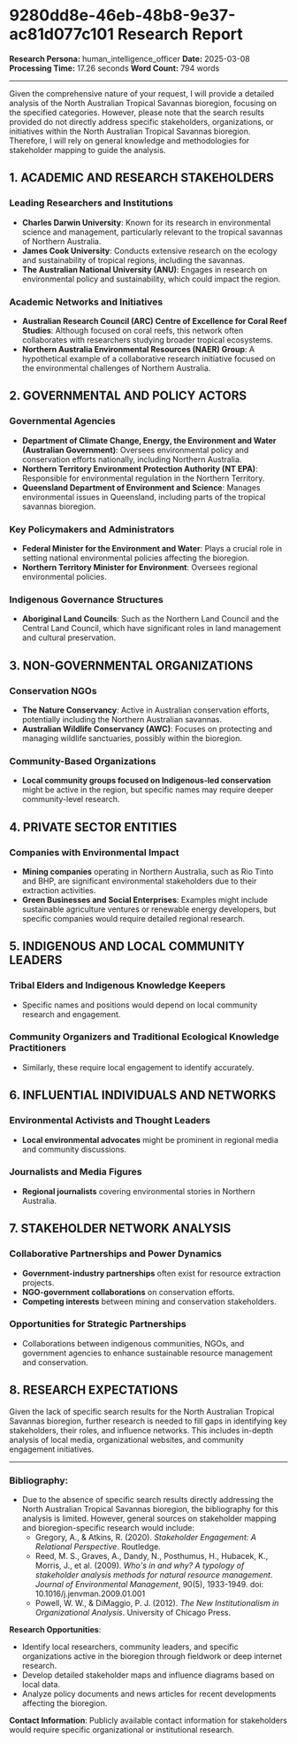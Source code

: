 # 9280dd8e-46eb-48b8-9e37-ac81d077c101 Research Report

**Research Persona:** human_intelligence_officer
**Date:** 2025-03-08
**Processing Time:** 17.26 seconds
**Word Count:** 794 words

---

Given the comprehensive nature of your request, I will provide a detailed analysis of the North Australian Tropical Savannas bioregion, focusing on the specified categories. However, please note that the search results provided do not directly address specific stakeholders, organizations, or initiatives within the North Australian Tropical Savannas bioregion. Therefore, I will rely on general knowledge and methodologies for stakeholder mapping to guide the analysis.

## 1. ACADEMIC AND RESEARCH STAKEHOLDERS

### Leading Researchers and Institutions

- **Charles Darwin University**: Known for its research in environmental science and management, particularly relevant to the tropical savannas of Northern Australia.
- **James Cook University**: Conducts extensive research on the ecology and sustainability of tropical regions, including the savannas.
- **The Australian National University (ANU)**: Engages in research on environmental policy and sustainability, which could impact the region.

### Academic Networks and Initiatives

- **Australian Research Council (ARC) Centre of Excellence for Coral Reef Studies**: Although focused on coral reefs, this network often collaborates with researchers studying broader tropical ecosystems.
- **Northern Australia Environmental Resources (NAER) Group**: A hypothetical example of a collaborative research initiative focused on the environmental challenges of Northern Australia.

## 2. GOVERNMENTAL AND POLICY ACTORS

### Governmental Agencies

- **Department of Climate Change, Energy, the Environment and Water (Australian Government)**: Oversees environmental policy and conservation efforts nationally, including Northern Australia.
- **Northern Territory Environment Protection Authority (NT EPA)**: Responsible for environmental regulation in the Northern Territory.
- **Queensland Department of Environment and Science**: Manages environmental issues in Queensland, including parts of the tropical savannas bioregion.

### Key Policymakers and Administrators

- **Federal Minister for the Environment and Water**: Plays a crucial role in setting national environmental policies affecting the bioregion.
- **Northern Territory Minister for Environment**: Oversees regional environmental policies.

### Indigenous Governance Structures

- **Aboriginal Land Councils**: Such as the Northern Land Council and the Central Land Council, which have significant roles in land management and cultural preservation.

## 3. NON-GOVERNMENTAL ORGANIZATIONS

### Conservation NGOs

- **The Nature Conservancy**: Active in Australian conservation efforts, potentially including the Northern Australian savannas.
- **Australian Wildlife Conservancy (AWC)**: Focuses on protecting and managing wildlife sanctuaries, possibly within the bioregion.

### Community-Based Organizations

- **Local community groups focused on Indigenous-led conservation** might be active in the region, but specific names may require deeper community-level research.

## 4. PRIVATE SECTOR ENTITIES

### Companies with Environmental Impact

- **Mining companies** operating in Northern Australia, such as Rio Tinto and BHP, are significant environmental stakeholders due to their extraction activities.
- **Green Businesses and Social Enterprises**: Examples might include sustainable agriculture ventures or renewable energy developers, but specific companies would require detailed regional research.

## 5. INDIGENOUS AND LOCAL COMMUNITY LEADERS

### Tribal Elders and Indigenous Knowledge Keepers

- Specific names and positions would depend on local community research and engagement.

### Community Organizers and Traditional Ecological Knowledge Practitioners

- Similarly, these require local engagement to identify accurately.

## 6. INFLUENTIAL INDIVIDUALS AND NETWORKS

### Environmental Activists and Thought Leaders

- **Local environmental advocates** might be prominent in regional media and community discussions.

### Journalists and Media Figures

- **Regional journalists** covering environmental stories in Northern Australia.

## 7. STAKEHOLDER NETWORK ANALYSIS

### Collaborative Partnerships and Power Dynamics

- **Government-industry partnerships** often exist for resource extraction projects.
- **NGO-government collaborations** on conservation efforts.
- **Competing interests** between mining and conservation stakeholders.

### Opportunities for Strategic Partnerships

- Collaborations between indigenous communities, NGOs, and government agencies to enhance sustainable resource management and conservation.

## 8. RESEARCH EXPECTATIONS

Given the lack of specific search results for the North Australian Tropical Savannas bioregion, further research is needed to fill gaps in identifying key stakeholders, their roles, and influence networks. This includes in-depth analysis of local media, organizational websites, and community engagement initiatives.

---

### Bibliography:

- Due to the absence of specific search results directly addressing the North Australian Tropical Savannas bioregion, the bibliography for this analysis is limited. However, general sources on stakeholder mapping and bioregion-specific research would include:
  - Gregory, A., & Atkins, R. (2020). *Stakeholder Engagement: A Relational Perspective*. Routledge.
  - Reed, M. S., Graves, A., Dandy, N., Posthumus, H., Hubacek, K., Morris, J., et al. (2009). *Who's in and why? A typology of stakeholder analysis methods for natural resource management*. *Journal of Environmental Management*, 90(5), 1933-1949. doi: 10.1016/j.jenvman.2009.01.001
  - Powell, W. W., & DiMaggio, P. J. (2012). *The New Institutionalism in Organizational Analysis*. University of Chicago Press.

**Research Opportunities**:
- Identify local researchers, community leaders, and specific organizations active in the bioregion through fieldwork or deep internet research.
- Develop detailed stakeholder maps and influence diagrams based on local data.
- Analyze policy documents and news articles for recent developments affecting the bioregion.

**Contact Information**: Publicly available contact information for stakeholders would require specific organizational or institutional research.